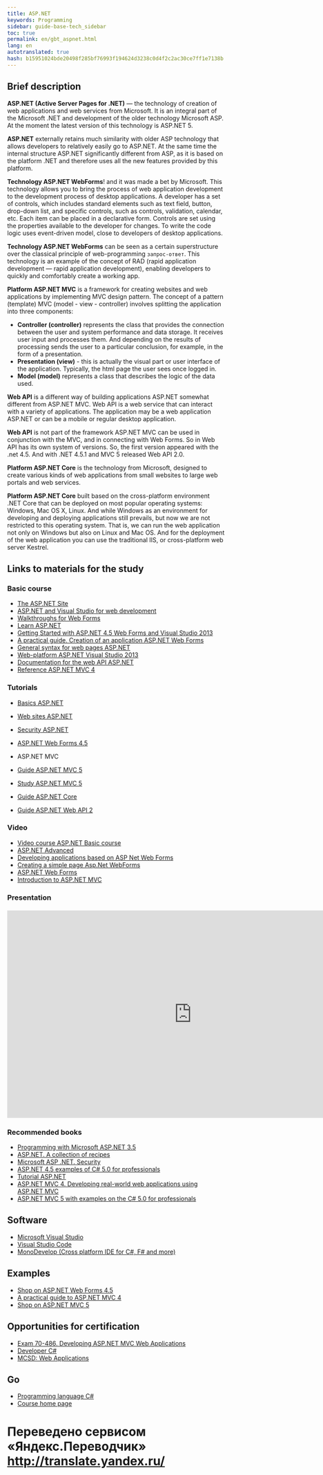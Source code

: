 ```yaml
--- 
title: ASP.NET 
keywords: Programming 
sidebar: guide-base-tech_sidebar 
toc: true 
permalink: en/gbt_aspnet.html 
lang: en 
autotranslated: true 
hash: b15951024bde20498f285bf76993f194624d3238c0d4f2c2ac30ce7ff1e7138b 
--- 
```


## Brief description 

**ASP.NET (Active Server Pages for .NET)** — the technology of creation of web applications and web services from Microsoft. It is an integral part of the Microsoft .NET and development of the older technology Microsoft ASP. At the moment the latest version of this technology is ASP.NET 5. 

**ASP.NET** externally retains much similarity with older ASP technology that allows developers to relatively easily go to ASP.NET. At the same time the internal structure ASP.NET significantly different from ASP, as it is based on the platform .NET and therefore uses all the new features provided by this platform. 

**Technology ASP.NET WebForms**! and it was made a bet by Microsoft. This technology allows you to bring the process of web application development to the development process of desktop applications. A developer has a set of controls, which includes standard elements such as text field, button, drop-down list, and specific controls, such as controls, validation, calendar, etc. Each item can be placed in a declarative form. Controls are set using the properties available to the developer for changes. To write the code logic uses event-driven model, close to developers of desktop applications. 

**Technology ASP.NET WebForms** can be seen as a certain superstructure over the classical principle of web-programming `запрос-ответ`. This technology is an example of the concept of RAD (rapid application development — rapid application development), enabling developers to quickly and comfortably create a working app. 

**Platform ASP.NET MVC** is a framework for creating websites and web applications by implementing MVC design pattern. 
The concept of a pattern (template) MVC (model - view - controller) involves splitting the application into three components: 
- **Controller (controller)** represents the class that provides the connection between the user and system performance and data storage. It receives user input and processes them. And depending on the results of processing sends the user to a particular conclusion, for example, in the form of a presentation. 
- **Presentation (view)** - this is actually the visual part or user interface of the application. Typically, the html page the user sees once logged in. 
- **Model (model)** represents a class that describes the logic of the data used. 

**Web API** is a different way of building applications ASP.NET somewhat different from ASP.NET MVC. Web API is a web service that can interact with a variety of applications. The application may be a web application ASP.NET or can be a mobile or regular desktop application. 

**Web API** is not part of the framework ASP.NET MVC can be used in conjunction with the MVC, and in connecting with Web Forms. So in Web API has its own system of versions. So, the first version appeared with the .net 4.5. And with .NET 4.5.1 and MVC 5 released Web API 2.0. 

**Platform ASP.NET Core** is the technology from Microsoft, designed to create various kinds of web applications from small websites to large web portals and web services. 

**Platform ASP.NET Core** built based on the cross-platform environment .NET Core that can be deployed on most popular operating systems: Windows, Mac OS X, Linux. And while Windows as an environment for developing and deploying applications still prevails, but now we are not restricted to this operating system. That is, we can run the web application not only on Windows but also on Linux and Mac OS. And for the deployment of the web application you can use the traditional IIS, or cross-platform web server Kestrel. 

## Links to materials for the study 

### Basic course 

* [The ASP.NET Site](https://www.asp.net/) 
* [ASP.NET and Visual Studio for web development](https://msdn.microsoft.com/ru-ru/library/dd566231.aspx) 
* [Walkthroughs for Web Forms](https://msdn.microsoft.com/ru-ru/library/c67263se(v=vs.90).aspx) 
* [Learn ASP.NET](https://www.asp.net/learn) 
* [Getting Started with ASP.NET 4.5 Web Forms and Visual Studio 2013](https://code.msdn.microsoft.com/Getting-Started-with-221c01f5/view/SourceCode#) 
* [A practical guide. Creation of an application ASP.NET Web Forms](https://msdn.microsoft.com/ru-ru/library/hh987037(v=vs.110).aspx) 
* [General syntax for web pages ASP.NET](https://msdn.microsoft.com/ru-ru/library/k33801s3(v=vs.100).aspx) 
* [Web-platform ASP.NET Visual Studio 2013](https://msdn.microsoft.com/ru-ru/library/dn467680(v=vs.108).aspx) 
* [Documentation for the web API ASP.NET](https://msdn.microsoft.com/ru-ru/library/dn448365(v=vs.118).aspx) 
* [Reference ASP.NET MVC 4](https://msdn.microsoft.com/ru-ru/library/gg416515(v=vs.108).aspx) 

### Tutorials 

* [Basics ASP.NET](https://professorweb.ru/my/ASP_NET/base/level1/base_aspnet_index.php) 
* [Web sites ASP.NET](https://professorweb.ru/my/ASP_NET/sites/level1/) 
* [Security ASP.NET](https://professorweb.ru/my/ASP_NET/security/level1/) 
* [ASP.NET Web Forms 4.5](https://professorweb.ru/my/ASP_NET/webforms_4_5/level1/) 

* ASP.NET MVC 
* [Guide ASP.NET MVC 5](http://metanit.com/sharp/mvc5/) 
* [Study ASP.NET MVC 5](https://professorweb.ru/my/ASP_NET/mvc/level1/) 
* [Guide ASP.NET Core](http://metanit.com/sharp/aspnet5/) 
* [Guide ASP.NET Web API 2](http://metanit.com/sharp/aspnet_webapi/) 

### Video 

* [Video course ASP.NET Basic course](https://www.youtube.com/watch?v=VU-NObnc2jA&list=PLvItDmb0sZw8qA87QMQbx5RpPO_dfCGOy) 
* [ASP.NET Advanced](https://www.youtube.com/watch?v=qiujcPFFinA&list=PLvItDmb0sZw_TRwlGr0BVFtS-sP3YaDMU) 
* [Developing applications based on ASP Net Web Forms](https://www.youtube.com/watch?v=VSsXD1JVRYQ&index=20&list=PLMv23B5LnJ9NJ_s4iuIaNen-DbvdR1dMq) 
* [Creating a simple page Asp.Net WebForms](https://www.youtube.com/watch?v=Ww6CVU4oS3k&index=1&list=PLIZicc8_ARKsGxB446wkS6vC-4OynaYIy) 
* [ASP.NET Web Forms](https://channel9.msdn.com/Events/dotnetConf/2014/Web-Forms) 
* [Introduction to ASP.NET MVC](https://mva.microsoft.com/ru/training-courses/-aspnet-mvc-8322?l=eTXjmit7_304984382) 

### Presentation 

<div class="thumb-wrap" style="margin-top: 20px; margin-bottom: 20px"> 
<iframe width="854" height="480" src="https://www.youtube.com/embed/-XzDcHh5Y5s?list=PLlhqsC7hBaSezv_J4znt-NbFq4MCzcYzk" frameborder="0" allowfullscreen></iframe> 
</div> 

### Recommended books 

* [Programming with Microsoft ASP.NET 3.5](http://www.ozon.ru/context/detail/id/4148051/) 
* [ASP.NET. A collection of recipes](http://www.ozon.ru/context/detail/id/28277279/) 
* [Microsoft ASP .NET. Security](http://www.ozon.ru/context/detail/id/136359541/) 
* [ASP.NET 4.5 examples of C# 5.0 for professionals](http://www.ozon.ru/context/detail/id/26199321/) 
* [Tutorial ASP.NET](http://www.ozon.ru/context/detail/id/28266738/) 
* [ASP.NET MVC 4. Developing real-world web applications using ASP.NET MVC](http://www.ozon.ru/context/detail/id/20343905/) 
* [ASP.NET MVC 5 with examples on the C# 5.0 for professionals](http://www.ozon.ru/context/detail/id/29482313/) 

## Software 

* [Microsoft Visual Studio](https://www.visualstudio.com/downloads/) 
* [Visual Studio Code](https://code.visualstudio.com/download) 
* [MonoDevelop (Cross platform IDE for C#, F# and more)](http://www.monodevelop.com/) 

## Examples 

* [Shop on ASP.NET Web Forms 4.5](https://professorweb.ru/my/ASP_NET/gamestore/level1/1_1.php) 
* [A practical guide to ASP.NET MVC 4](http://metanit.com/sharp/helpdeskmvc/) 
* [Shop on ASP.NET MVC 5](https://professorweb.ru/my/ASP_NET/gamestore/level2/2_1.php) 

## Opportunities for certification 

* [Exam 70-486. Developing ASP.NET MVC Web Applications](https://www.microsoft.com/ru-ru/learning/exam-70-486.aspx) 
* [Developer C#](https://geekbrains.ru/professions/microsoft_developer) 
* [MCSD: Web Applications](https://www.microsoft.com/ru-ru/learning/mcsd-web-apps-certification.aspx) 

## Go 

* [Programming language С#](gbt_csharp.html) 
* [Course home page](gbt_landing-page.html) 



 # Переведено сервисом «Яндекс.Переводчик» http://translate.yandex.ru/